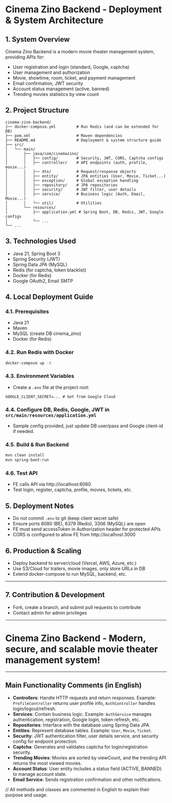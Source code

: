 # Cinema Zino Backend - Deployment & System Architecture

## 1. System Overview

Cinema Zino Backend is a modern movie theater management system, providing APIs for:
- User registration and login (standard, Google, captcha)
- User management and authorization
- Movie, showtime, room, ticket, and payment management
- Email confirmation, JWT security
- Account status management (active, banned)
- Trending movies statistics by view count

## 2. Project Structure

```
cinema-zino-backend/
├── docker-compose.yml         # Run Redis (and can be extended for DB)
├── pom.xml                    # Maven dependencies
├── README.md                  # Deployment & system structure guide
├── src/
│   └── main/
│       ├── java/com/cinemazino/
│       │   ├── config/        # Security, JWT, CORS, Captcha configs
│       │   ├── controller/    # API endpoints (auth, profile, movie...)
│       │   ├── dto/           # Request/response objects
│       │   ├── entity/        # JPA entities (User, Movie, Ticket...)
│       │   ├── exception/     # Global exception handling
│       │   ├── repository/    # JPA repositories
│       │   ├── security/      # JWT filter, user details
│       │   ├── service/       # Business logic (Auth, Email, Movie...)
│       │   └── util/          # Utilities
│       └── resources/
│           ├── application.yml # Spring Boot, DB, Redis, JWT, Google configs
│           └── ...
└── ...
```

## 3. Technologies Used
- Java 21, Spring Boot 3
- Spring Security (JWT)
- Spring Data JPA (MySQL)
- Redis (for captcha, token blacklist)
- Docker (for Redis)
- Google OAuth2, Email SMTP

## 4. Local Deployment Guide

### 4.1. Prerequisites
- Java 21
- Maven
- MySQL (create DB cinema_zino)
- Docker (for Redis)

### 4.2. Run Redis with Docker
```sh
docker-compose up -d
```

### 4.3. Environment Variables
- Create a `.env` file at the project root:
```
GOOGLE_CLIENT_SECRET=... # Get from Google Cloud
```

### 4.4. Configure DB, Redis, Google, JWT in `src/main/resources/application.yml`
- Sample config provided, just update DB user/pass and Google client-id if needed.

### 4.5. Build & Run Backend
```sh
mvn clean install
mvn spring-boot:run
```

### 4.6. Test API
- FE calls API via http://localhost:8080
- Test login, register, captcha, profile, movies, tickets, etc.

## 5. Deployment Notes
- Do not commit `.env` to git (keep client secret safe)
- Ensure ports 8080 (BE), 6379 (Redis), 3306 (MySQL) are open
- FE must send accessToken in Authorization header for protected APIs
- CORS is configured to allow FE from http://localhost:3000

## 6. Production & Scaling
- Deploy backend to server/cloud (Vercel, AWS, Azure, etc.)
- Use S3/Cloud for trailers, movie images, only store URLs in DB
- Extend docker-compose to run MySQL, backend, etc.

---

## 7. Contribution & Development
- Fork, create a branch, and submit pull requests to contribute
- Contact admin for admin privileges

---

# Cinema Zino Backend - Modern, secure, and scalable movie theater management system!

---

## Main Functionality Comments (in English)

- **Controllers**: Handle HTTP requests and return responses. Example: `ProfileController` returns user profile info, `AuthController` handles login/logout/refresh.
- **Services**: Contain business logic. Example: `AuthService` manages authentication, registration, Google login, token refresh, etc.
- **Repositories**: Interface with the database using Spring Data JPA.
- **Entities**: Represent database tables. Example: `User`, `Movie`, `Ticket`.
- **Security**: JWT authentication filter, user details service, and security config for endpoint protection.
- **Captcha**: Generates and validates captcha for login/registration security.
- **Trending Movies**: Movies are sorted by viewCount, and the trending API returns the most viewed movies.
- **Account Status**: User entity includes a status field (ACTIVE, BANNED) to manage account state.
- **Email Service**: Sends registration confirmation and other notifications.

// All methods and classes are commented in English to explain their purpose and usage.
